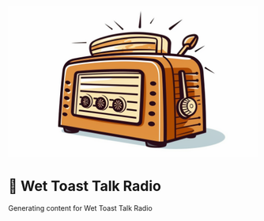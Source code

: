 ![Wet Toast Talk Radio logo](resources/wttr-logo-thin.png)

# :bread: Wet Toast Talk Radio

Generating content for Wet Toast Talk Radio
